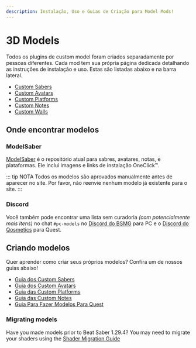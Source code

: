 ```yaml
---
description: Instalação, Uso e Guias de Criação para Model Mods!
---
```


# 3D Models
Todos os plugins de custom model foram criados separadamente por pessoas diferentes. Cada mod tem sua própria página dedicada detalhando as instruções de instalação e uso. Estas são listadas abaixo e na barra lateral.

* [Custom Sabers](./custom-sabers.md)
* [Custom Avatars](./custom-avatars.md)
* [Custom Platforms](./custom-platforms.md)
* [Custom Notes](./custom-notes.md)
* [Custom Walls](./custom-walls.md)

## Onde encontrar modelos

### ModelSaber
[ModelSaber](https://modelsaber.com/) é o repositório atual para sabres, avatares, notas, e plataformas. Ele inclui imagens e links de instalação OneClick&trade;.

::: tip NOTA
Todos os modelos são aprovados manualmente antes de aparecer no site.
Por favor, não reenvie nenhum modelo já existente para o site.
:::

### Discord
Você também pode encontrar uma lista sem curadoria _(com potencialmente mais itens)_ no chat `#pc-models` no [Discord do BSMG](https://discord.gg/beatsabermods) para PC e o [Discord do Qosmetics](https://discord.gg/qosmetics) para Quest.

## Criando modelos
Quer aprender como criar seus próprios modelos? Confira um de nossos guias abaixo!

* [Guia dos Custom Sabers](./sabers-guide.md)
* [Guia dos Custom Avatars](./avatars-guide.md)
* [Guia das Custom Platforms](./platforms-guide.md)
* [Guia das Custom Notes](./notes-guide.md)
* [Guia Para Fazer Modelos Para Quest](https://github.com/RedBrumbler/Qosmetics/wiki)

### Migrating models
Have you made models prior to Beat Saber 1.29.4? You may need to migrate your shaders using the [Shader Migration Guide](./shader-migration.md)
